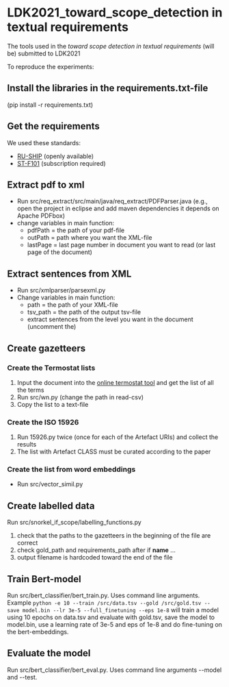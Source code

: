 # LDK2021_toward_scope_detection in textual requirements
The tools used in the *toward scope detection in textual requirements* (will be) submitted to LDK2021

To reproduce the experiments:

## Install the libraries in the requirements.txt-file
(pip install -r requirements.txt)

## Get the requirements
We used these standards:
* [RU-SHIP](https://rules.dnvgl.com/ServiceDocuments/dnvgl/#!/industry/1/Maritime/1/DNV%20GL%20rules%20for%20classification:%20Ships%20(RU-SHIP)) (openly available)
* [ST-F101](https://oilgas.standards.dnvgl.com/download/dnvgl-st-f101-submarine-pipeline-systems) (subscription required)


## Extract pdf to xml
* Run src/req_extract/src/main/java/req_extract/PDFParser.java (e.g., open the project in eclipse and add maven dependencies it depends on Apache PDFbox)
* change variables in main function:
    * pdfPath = the path of your pdf-file
    * outPath = path where you want the XML-file
    * lastPage = last page number in document you want to read (or last page of the document)

## Extract sentences from XML
* Run src/xmlparser/parsexml.py
* Change variables in main function:
    * path = the path of your XML-file
    * tsv_path = the path of the output tsv-file
    * extract sentences from the level you want in the document (uncomment the)

## Create gazetteers
### Create the Termostat lists
1. Input the document into the [online termostat tool](http://termostat.ling.umontreal.ca/) and get the list of all the terms
2. Run src/wn.py (change the path in read-csv)
3. Copy the list to a text-file

### Create the ISO 15926
1. Run 15926.py twice (once for each of the Artefact URIs) and collect the results
2. The list with Artefact CLASS must be curated according to the paper

### Create the list from word embeddings
* Run src/vector_simil.py


## Create labelled data
Run src/snorkel_if_scope/labelling_functions.py
1. check that the paths to the gazetteers in the beginning of the file are correct
2. check gold_path and requirements_path after if __name__ ...
3. output filename is hardcoded toward the end of the file


## Train Bert-model
Run src/bert_classifier/bert_train.py. Uses command line arguments.
Example ``python -e 10 --train /src/data.tsv --gold /src/gold.tsv --save model.bin --lr 3e-5 --full_finetuning --eps 1e-8``
will train a model using 10 epochs on data.tsv and evaluate with gold.tsv, save the model to model.bin, use a learning rate of 3e-5 and eps of 1e-8 and do fine-tuning on the bert-embeddings.


## Evaluate the model
Run src/bert_classifier/bert_eval.py. Uses command line arguments --model and --test.
